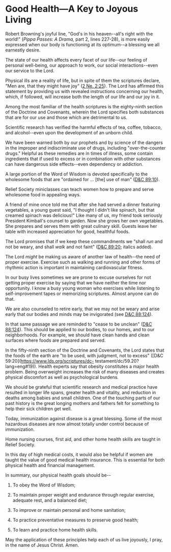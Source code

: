 # Good Health—A Key to Joyous Living

Robert Browning's joyful line, "God's in his heaven--all's right with the
world!" (_Pippa Passes: A Drama,_ part 2, lines 227-28), is more easily
expressed when our body is functioning at its optimum--a blessing we all
earnestly desire.

The state of our health affects every facet of our life--our feeling of
personal well-being, our approach to work, our social interactions--even our
service to the Lord.

Physical ills are a reality of life, but in spite of them the scriptures
declare, "Men are, that they might have joy" ([2 Ne.
2:25](https://www.lds.org/scriptures/bofm/2-ne/2.25?lang=eng#24)). The Lord
has affirmed this statement by providing us with revealed instructions
concerning our health, which, if followed, will increase both the length of
our life and our joy in it.

Among the most familiar of the health scriptures is the eighty-ninth section
of the Doctrine and Covenants, wherein the Lord specifies both substances that
are for our use and those which are detrimental to us.

Scientific research has verified the harmful effects of tea, coffee, tobacco,
and alcohol--even upon the development of an unborn child.

We have been warned both by our prophets and by science of the dangers in the
improper and indiscriminate use of drugs, including "over-the-counter drugs."
Helpful as these remedies are in times of illness, some contain ingredients
that if used to excess or in combination with other substances can have
dangerous side effects--even dependency or addiction.

A large portion of the Word of Wisdom is devoted specifically to the wholesome
foods that are "ordained for ... [the] use of man" ([D&amp;C
89:10](https://www.lds.org/scriptures/dc-testament/dc/89.10?lang=eng#9)).

Relief Society miniclasses can teach women how to prepare and serve wholesome
food in appealing ways.

A friend of mine once told me that after she had served a dinner featuring
vegetables, a young guest said, "I thought I didn't like spinach, but that
creamed spinach was delicious!" Like many of us, my friend took seriously
President Kimball's counsel to garden. Now she grows her own vegetables. She
prepares and serves them with great culinary skill. Guests leave her table
with increased appreciation for good, healthful foods.

The Lord promises that if we keep these commandments we "shall _run_ and not
be weary, and shall _walk_ and not faint" ([D&amp;C
89:20](https://www.lds.org/scriptures/dc-testament/dc/89.20?lang=eng#19);
italics added).

The Lord _might_ be making us aware of another law of health--the need of
proper exercise. Exercise such as walking and running and other forms of
rhythmic action is important in maintaining cardiovascular fitness.

In our busy lives sometimes we are prone to excuse ourselves for not getting
proper exercise by saying that we have neither the time nor opportunity. I
know a busy young woman who exercises while listening to self-improvement
tapes or memorizing scriptures. Almost anyone can do that.

We are also counseled to retire early, that we may not be weary and arise
early that our bodies and minds may be invigorated (see [D&amp;C
88:124](https://www.lds.org/scriptures/dc-testament/dc/88.124?lang=eng#123)).

In that same passage we are reminded to "cease to be unclean" ([D&amp;C
88:124](https://www.lds.org/scriptures/dc-testament/dc/88.124?lang=eng#123)).
This should be applied to our bodies, to our homes, and to our neighborhoods.
For example, we should have clean hands and clean surfaces where foods are
prepared and served.

In the fifty-ninth section of the Doctrine and Covenants, the Lord states that
the foods of the earth are "to be used, with judgment, not to excess"
([D&amp;C 59:20](https://www.lds.org/scriptures/dc-
testament/dc/59.20?lang=eng#19)). Health experts say that obesity constitutes
a major health problem. Being overweight increases the risk of many diseases
and creates physical discomfort as well as psychological burdens.

We should be grateful that scientific research and medical practice have
resulted in longer life spans, greater health and vitality, and reduction in
deaths among babies and small children. One of the touching parts of our past
history is the great longing mothers and fathers felt for something to help
their sick children get well.

Today, immunization against disease is a great blessing. Some of the most
hazardous diseases are now almost totally under control because of
immunization.

Home nursing courses, first aid, and other home health skills are taught in
Relief Society.

In this day of high medical costs, it would also be helpful if women are
taught the value of good medical health insurance. This is essential for both
physical health and financial management.

In summary, our physical health goals should be--

  1. To obey the Word of Wisdom;

  2. To maintain proper weight and endurance through regular exercise, adequate rest, and a balanced diet;

  3. To improve or maintain personal and home sanitation;

  4. To practice preventative measures to preserve good health;

  5. To learn and practice home health skills.

May the application of these principles help each of us live joyously, I pray,
in the name of Jesus Christ. Amen.

